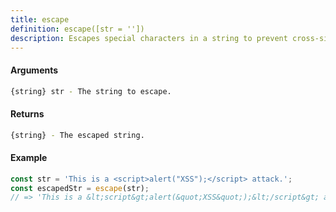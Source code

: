 ```yaml
---
title: escape
definition: escape([str = ''])
description: Escapes special characters in a string to prevent cross-site scripting (XSS) attacks.
---
```



#### Arguments


```bash
{string} str - The string to escape.
```


#### Returns


```bash
{string} - The escaped string.
```


#### Example


```ts
const str = 'This is a <script>alert("XSS");</script> attack.';
const escapedStr = escape(str);
// => 'This is a &lt;script&gt;alert(&quot;XSS&quot;);&lt;/script&gt; attack.'
```